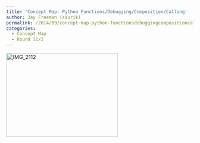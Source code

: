 ```yaml
---
title: 'Concept Map: Python Functions/Debugging/Composition/Calling'
author: Jay Freeman (saurik)
permalink: /2014/09/concept-map-python-functionsdebuggingcompositioncalling/
categories:
  - Concept Map
  - Round 11/2
---
```

[<img class="alignnone size-medium wp-image-8849" alt="IMG_2112" src="http://teaching.software-carpentry.org/wp-content/uploads/2014/09/IMG_2112-300x225.jpg" width="300" height="225" />][1]

 [1]: http://teaching.software-carpentry.org/wp-content/uploads/2014/09/IMG_2112.jpg
